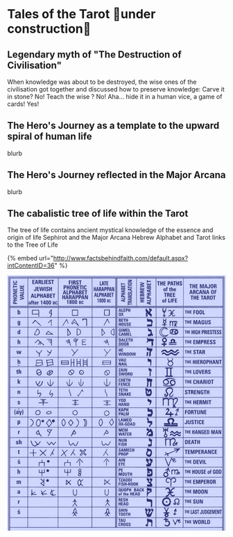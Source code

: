 # Tales of the Tarot 🚧under construction🚧

## Legendary myth of "The Destruction of Civilisation" 

When knowledge was about to be destroyed, the wise ones of the civilisation got together and discussed how to preserve knowledge: Carve it in stone? No! Teach the wise ? No! Aha... hide it in a human vice, a game of cards! Yes! 

## The Hero's Journey as a template to the upward spiral of human life 

blurb 

## The Hero's Journey reflected in the Major Arcana 

blurb 

## The cabalistic tree of life within the Tarot 

The tree of life contains ancient mystical knowledge of the essence and origin of life Sephirot and the Major Arcana Hebrew Alphabet and Tarot links to the Tree of Life 

{% embed url="http://www.factsbehindfaith.com/default.aspx?intContentID=36" %}



![](<../.gitbook/assets/image (2).png>)
